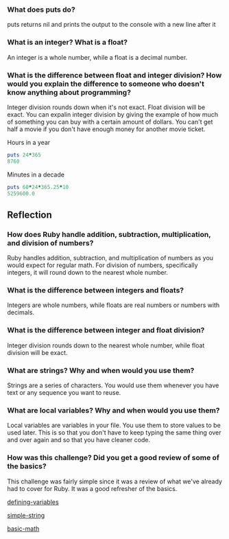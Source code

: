 ### What does puts do?

puts returns nil and prints the output to the console with a new line after it

### What is an integer? What is a float?

An integer is a whole number, while a float is a decimal number.

### What is the difference between float and integer division? How would you explain the difference to someone who doesn't know anything about programming?

Integer division rounds down when it's not exact. Float division will be exact. You can expalin integer division by giving the example of how much of something you can buy with a certain amount of dollars. You can't get half a movie if you don't have enough money for another movie ticket.

Hours in a year

```ruby
puts 24*365
8760
```

Minutes in a decade
```ruby
puts 60*24*365.25*10
5259600.0
```

## Reflection

### How does Ruby handle addition, subtraction, multiplication, and division of numbers?

Ruby handles addition, subtraction, and multiplication of numbers as you would expect for regular math. For division of numbers, specifically integers, it will round down to the nearest whole number.

### What is the difference between integers and floats?

Integers are whole numbers, while floats are real numbers or numbers with decimals.

### What is the difference between integer and float division?

Integer division rounds down to the nearest whole number, while float division will be exact.

### What are strings? Why and when would you use them?

Strings are a series of characters. You would use them whenever you have text or any sequence you want to reuse.

### What are local variables? Why and when would you use them?

Local variables are variables in your file. You use them to store values to be used later. This is so that you don't have to keep typing the same thing over and over again and so that you have cleaner code.

### How was this challenge? Did you get a good review of some of the basics?

This challenge was fairly simple since it was a review of what we've already had to cover for Ruby. It was a good refresher of the basics.

[defining-variables](https://github.com/dijonkitchen/phase-0/blob/master/week-4/defining-variables.rb)

[simple-string](https://github.com/dijonkitchen/phase-0/blob/master/week-4/simple-string.rb)

[basic-math](https://github.com/dijonkitchen/phase-0/blob/master/week-4/basic-math.rb)
